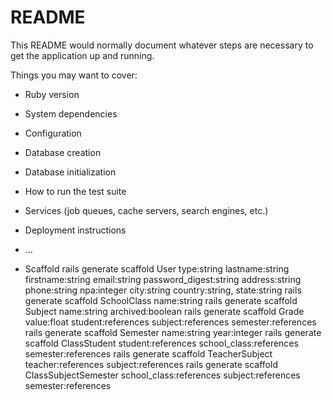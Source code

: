 # README

This README would normally document whatever steps are necessary to get the
application up and running.

Things you may want to cover:

* Ruby version

* System dependencies

* Configuration

* Database creation

* Database initialization

* How to run the test suite

* Services (job queues, cache servers, search engines, etc.)

* Deployment instructions

* ...


* Scaffold
  rails generate scaffold User type:string lastname:string firstname:string email:string password_digest:string address:string phone:string npa:integer city:string country:string, state:string
  rails generate scaffold SchoolClass name:string
  rails generate scaffold Subject name:string archived:boolean
  rails generate scaffold Grade value:float student:references subject:references semester:references
  rails generate scaffold Semester name:string year:integer
  rails generate scaffold ClassStudent student:references school_class:references semester:references
  rails generate scaffold TeacherSubject teacher:references subject:references
  rails generate scaffold ClassSubjectSemester school_class:references subject:references semester:references
